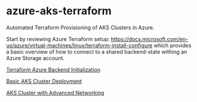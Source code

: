 # azure-aks-terraform
Automated Terraform Provisioning of AKS Clusters in Azure.  

Start by reviewing Azure Terraform setup:  https://docs.microsoft.com/en-us/azure/virtual-machines/linux/terraform-install-configure which provides a basic overview of how to connect to a shared backend-state withing an Azure Storage account.

[Terraform Azure Backend Initialization](./tf-init/README.md)

[Basic AKS Cluster Deployment](./aks-basic/README.md)

[AKS Cluster with Advanced Networking](./aks-advanced-woingress/README.md)

